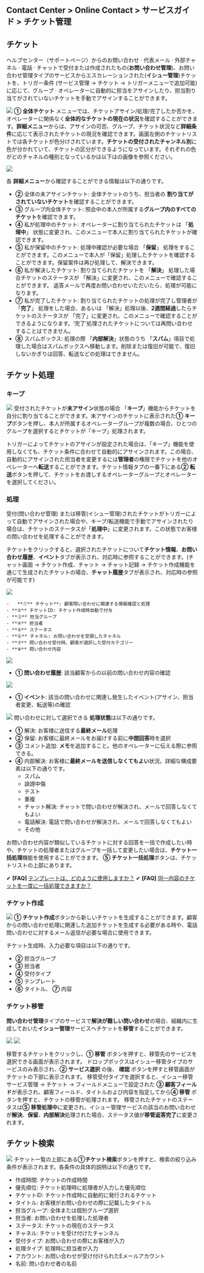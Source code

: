 ## Contact Center > Online Contact > サービスガイド > チケット管理

## チケット
ヘルプセンター（サポートページ）からのお問い合わせ · 代表メール · 外部チャネル · 電話 · チャットで受付または作成されたもの(**お問い合わせ管理**)、お問い合わせ管理タイプのサービスからエスカレーションされた(**イシュー管理**)チケットを、トリガー条件 (サービス管理 → チケット → トリガーメニューで追加可能)に応じて、グループ · オペレーターに自動的に担当をアサインしたり、担当割り当てがされていないチケットを手動でアサインすることができます。

![](http://static.toastoven.net/prod_contact_center/ja/4.1.1-(1)_ja.png)
**① 全体チケット** メニューでは、チケットアサイン/処理/完了したか否かを、オペレーターに関係なく**全体的なチケットの現在の状況**を確認することができます。**詳細メニュー**からは、アサインの可否、グループ、チケット状況など**詳細条件**に応じて表示されたチケットの現況を確認できます。画面左側のチケットリストでは各チケットが色分けされています。**チケットの受付されたチャンネル別**に色が分かれていて、チケットの区分ができるようになっています。それぞれの色がどのチャネルの種別となっているかは以下はの画像を参照ください。

![](http://static.toastoven.net/prod_contact_center/4.1.1-(1)a_2_ja.png)
 
各 **詳細メニュー**から確認することができる情報は以下の通りです。

-	**②** 全体の未アサインチケット: 全体チケットのうち、担当者の **割り当てがされていないチケット**を確認することができます。
-	**③** グループ内全体チケット: 照会中の本人が所属する**グループ内のすべてのチケット**を確認できます。
-	**④** 私が処理中のチケット: オペレーターに割り当てられたチケットは  「**処理中**」 状態に変更され、このメニューで本人に割り当てられたチケットが確認できます。
-	**⑤** 私が保留中のチケット: 処理中確認が必要な場合 「**保留**」 処理をすることができます。このメニューで本人が「保留」処理したチケットを確認することができます。保留案件は再び処理して、解決できます。
-	**⑥** 私が解決したチケット: 割り当てられたチケットを 「**解決**」 処理した場合チケットのステータスが 「解決」に変更され、このメニューで確認することができます。 返答メールで再度お問い合わせいただいたら、処理が可能になります。
-	**⑦** 私が完了したチケット: 割り当てられたチケットの処理が完了し管理者が 「**完了**」 処理をした場合、あるいは 「解決」処理以後、**2週間経過**したらチケットのステータスが 「完了」に変更され、このメニューで確認することができるようになります。‘完了’処理されたチケットについては再問い合わせすることはできません。
-	**⑧** スパムボックス: 処理の際 「**内部解決**」状態のうち 「**スパム**」項目で処理した場合はスパムボックスへ移動します。削除または復旧が可能で、復旧しないかぎりは回答、転送などの処理はできません。

## チケット処理
### キープ
![](http://static.toastoven.net/prod_contact_center/ja/4.1.2-(1)_ja.png)
受付されたチケットが**未アサイン**状態の場合 「**キープ**」機能からチケットを自分に割り当てることができます。未アサインのチケットに表示された**① キープ**ボタンを押し、本人が所属するオペレーターグループが複数の場合、ひとつのグループを選択するとチケットが「キープ」処理されます。

トリガーによってチケットのアサインが設定された場合は、「キープ」機能を使用しなくても、チケット条件に合わせて自動的にアサインされます。この場合、自動的にアサインされた担当者を変更するには**管理者**の権限でチケットを他のオペレーターへ**転送**することができます。チケット情報タブの一番下にある**② 転送**ボタンを押して、チケットをお渡しするオペレーターグループとオペレーターを選択してください。


### 処理
受付(問い合わせ管理) または移管(イシュー管理)されたチケットがトリガーによって自動でアサインされた場合や、キープ/転送機能で手動でアサインされたり場合は、チケットのステータスが「**処理中**」に変更されます。この状態でお客様の問い合わせを処理することができます。

チケットをクリックすると、選択されたチケットについて**チケット情報**、**お問い合わせ履歴**、**イベント**タブが表示され、対応時に参照することができます。(チャット画面 → チケット作成、チャット → チャット記録 → チケット作成機能を通じて生成されたチケットの場合、**チャット履歴**タブが表示され、対応時の参照が可能です)

![](http://static.toastoven.net/prod_contact_center/ja/4.1.2-(2)_ja.png)

    -	**①** チケット**: 顧客問い合わせに関連する情報確認と処理 
    - **②** チケットID: チケット作成時自動で付与
    - **③** 担当グループ
    - **④** 担当者
    - **⑤** ステータス
    - **⑥** チャネル: お問い合わせを受領したチャネル
    - **⑦** 問い合わせ受付時、顧客が選択した受付カテゴリー
    - **⑧** 問い合わせ内容

![](http://static.toastoven.net/prod_contact_center/ja/4.1.2-(3)_ja.png)
-	**① 問い合わせ履歴**: 該当顧客からの以前の問い合わせ内容の確認

![](http://static.toastoven.net/prod_contact_center/ja/4.1.2-(4)_ja.png)
-	**① イベント**: 該当の問い合わせに関連し発生したイベント(アサイン、担当者変更、転送等)の確認

![](http://static.toastoven.net/prod_contact_center/ja/4.1.2-(5)_ja.png)
問い合わせに対して選択できる **処理状態**は以下の通りです。

- **①** 解決: お客様に送信する**最終メール**処理
- **②** 保留: お客様に最終メールをお届けする前に**中間回答**時を選択
- **③** コメント追加: **メモ**を追加すること。他のオペレーターに伝える際に参照できる。
- **④** 内部解決: お客様に**最終メールを送信しなくてもよい**状況。詳細な構成要素は以下の通りです。
    - スパム
    - 誹謗中傷
    - テスト
    - 重複
    - チャット解決: チャットで問い合わせが解決され、メールで回答しなくてもよい
    - 電話解決: 電話で問い合わせが解決され、メールで回答しなくてもよい
    - その他
  
お問い合わせ内容が類似しているチケットに対する回答を一括で作成したい時や、チケットの処理者またはグループを一括して変更したい場合は、**チケット一括処理**機能を使用することができます。 **⑤ チケット一括処理**ボタンは、チケットリストの上部にあります。

✔ **\[FAQ]** [テンプレートは、どのように使用しますか？](https://nhn-contact.oc.toast.com/ocjp/hc/article/76/)
✔ **\[FAQ]** [同一内容のチケットを一度に一括処理できますか？](https://nhn-contact.oc.toast.com/ocjp/hc/article/75/)

### チケット作成
![](http://static.toastoven.net/prod_contact_center/ja/4.1.2-(6)_ja.png)
**① チケット作成**ボタンから新しいチケットを生成することができます。顧客からの問い合わせ処理に関連した追加チケットを生成する必要がある時や、電話問い合わせに対するメール返信が必要な場合に使用できます。

チケット生成時、入力必要な項目は以下の通りです。

-	**②** 担当グループ
-	**③** 担当者
-	**④** 受付タイプ
-	**⑤** テンプレート
-	**⑥** タイトル、 **⑦** 内容


### チケット移管
**問い合わせ管理**タイプのサービスで**解決が難しい問い合わせ**の場合、組織内に生成しておいた**イシュー管理**サービスへチケットを**移管**することができます。

![](http://static.toastoven.net/prod_contact_center/ja/4.1.2-(7)_ja.png)
![](http://static.toastoven.net/prod_contact_center/ja/4.1.2-(8)_ja.png)

移管するチケットをクリックし、**① 移管** ボタンを押すと、移管先のサービスを選択できる画面が表示されます。
ドロップボックスはイシュー移管タイプのサービスのみ表示され、**② サービス選択** の後、 **確認** ボタンを押すと移管画面がチケットの下部に表示されます。
移管受付タイプを選択すると、イシュー移管サービス管理 → チケット → フィールドメニューで設定された **③ 顧客フィールド**が表示され、顧客フィールド、タイトルおよび内容を指定してから**④ 移管** ボタンを押すと、チケットの移管が処理されます。 
移管されたチケットのステータスは**⑤ 移管処理中**に変更され、イシュー管理サービスの該当のお問い合わせが**解決**、**保留**、**内部解決**処理された場合、ステータス値が**移管返答完了**に変更されます。

## チケット検索
![](http://static.toastoven.net/prod_contact_center/ja/4.1.3-(1)_ja.png)
チケット一覧の上部にある**①チケット検索**ボタンを押すと、検索の絞り込み条件が表示されます。各条件の具体的説明は以下の通りです。

-	作成時間: チケットの作成時間
-	優先順位: チケット処理時に処理者が入力した優先順位
-	チケットID: チケット作成時に自動的に発行されるチケット
-	タイトル: お客様がお問い合わせの際に記載したタイトル
-	担当グループ: 全体または個別グループ選択
-	担当者: お問い合わせを処理した処理者
-	ステータス: チケットの現在のステータス
-	チャネル: チケットを受け付けたチャンネル
-	受付タイプ: お問い合わせの際にお客様が入力
-	処理タイプ: 処理時に担当者が入力
-	アカウント: お問い合わせが受け付けられたEメールアカウント
-	名前: 問い合わせ者の名前
